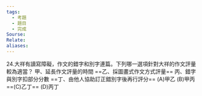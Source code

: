 ```yaml
---
tags:
  - 考題
  - 題目
  - 完成
Sourse: 
Relate: 
aliases:
---
```

24.大祥有讀寫障礙，作文的錯字和別字連篇。下列哪一選項針對大祥的作文評量較為適當？
甲、延長作文評量的時間
==乙、採圖畫式作文方式評量==
丙、錯字與別字扣部分分數
==丁、由他人協助訂正錯別字後再行評分==
(A)甲乙 (B)甲丙 ==(C)乙丁== (D)丙丁

